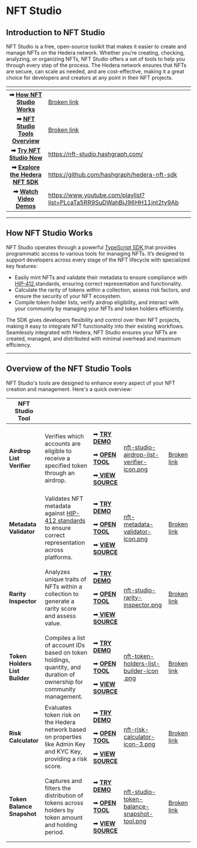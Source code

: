 # NFT Studio

## Introduction to NFT Studio

NFT Studio is a free, open-source toolkit that makes it easier to create and manage NFTs on the Hedera network. Whether you’re creating, checking, analyzing, or organizing NFTs, NFT Studio offers a set of tools to help you through every step of the process. The Hedera network ensures that NFTs are secure, can scale as needed, and are cost-effective, making it a great choice for developers and creators at any point in their NFT projects.

<table data-view="cards"><thead><tr><th align="center"></th><th data-hidden data-card-target data-type="content-ref"></th></tr></thead><tbody><tr><td align="center"><strong>➡</strong> <a href="./#how-nft-studio-works"><strong>How NFT Studio Works</strong></a></td><td><a href="broken-reference">Broken link</a></td></tr><tr><td align="center"><strong>➡</strong> <a href="./#overview-of-the-nft-studio-tools"><strong>NFT Studio Tools Overview</strong></a></td><td><a href="broken-reference">Broken link</a></td></tr><tr><td align="center"><strong>➡</strong> <a href="https://nft-studio.hashgraph.com/"><strong>Try NFT Studio Now</strong></a>    </td><td><a href="https://nft-studio.hashgraph.com/">https://nft-studio.hashgraph.com/</a></td></tr><tr><td align="center"><strong>➡</strong> <a href="https://github.com/hashgraph/hedera-nft-sdk"><strong>Explore the Hedera NFT SDK</strong></a></td><td><a href="https://github.com/hashgraph/hedera-nft-sdk">https://github.com/hashgraph/hedera-nft-sdk</a></td></tr><tr><td align="center"><strong>➡</strong> <a href="https://www.youtube.com/playlist?list=PLcaTa5RR9SuDWahBiJ96HH11jnt2ty9Ab"><strong>Watch Video Demos</strong> </a></td><td><a href="https://www.youtube.com/playlist?list=PLcaTa5RR9SuDWahBiJ96HH11jnt2ty9Ab">https://www.youtube.com/playlist?list=PLcaTa5RR9SuDWahBiJ96HH11jnt2ty9Ab</a></td></tr></tbody></table>

***

## **How NFT Studio Works**

NFT Studio operates through a powerful [TypeScript SDK ](https://github.com/hashgraph/hedera-nft-sdk)that provides programmatic access to various tools for managing NFTs. It’s designed to support developers across every stage of the NFT lifecycle with specialized key features:

* Easily mint NFTs and validate their metadata to ensure compliance with [HIP-412 ](https://hips.hedera.com/hip/hip-412)standards, ensuring correct representation and functionality.
* Calculate the rarity of tokens within a collection, assess risk factors, and ensure the security of your NFT ecosystem.
* Compile token holder lists, verify airdrop eligibility, and interact with your community by managing your NFTs and token holders efficiently.

The SDK gives developers flexibility and control over their NFT projects, making it easy to integrate NFT functionality into their existing workflows. Seamlessly integrated with Hedera, NFT Studio ensures your NFTs are created, managed, and distributed with minimal overhead and maximum efficiency.

***

## Overview of the NFT Studio Tools

NFT Studio's tools are designed to enhance every aspect of your NFT creation and management. Here's a quick overview:

<table data-view="cards"><thead><tr><th>NFT Studio Tool</th><th></th><th></th><th data-hidden data-card-cover data-type="files"></th><th data-hidden data-card-target data-type="content-ref"></th></tr></thead><tbody><tr><td><strong>Airdrop List Verifier</strong></td><td>Verifies which accounts are eligible to receive a specified token through an airdrop.</td><td><p></p><p>➡ <a href="airdrop-list-verifier.md"><strong>TRY DEMO</strong></a></p><p>➡ <a href="https://nft-studio.hashgraph.com/airdrop-list-verifier/"><strong>OPEN TOOL</strong></a></p><p>➡<a href="https://github.com/hedera-dev/airdrop-verifier"> <strong>VIEW SOURCE</strong></a></p></td><td><a href="../../.gitbook/assets/nft-studio-airdrop-list-verifier-icon.png">nft-studio-airdrop-list-verifier-icon.png</a></td><td><a href="broken-reference">Broken link</a></td></tr><tr><td><strong>Metadata Validator</strong></td><td>Validates NFT metadata against <a href="https://hips.hedera.com/hip/hip-412">HIP-412 standards</a> to ensure correct representation across platforms.     </td><td><p>➡ <a href="metadata-validator.md"><strong>TRY DEMO</strong></a></p><p>➡ <a href="https://nft-studio.hashgraph.com/metadata-validator/"><strong>OPEN TOOL</strong></a></p><p>➡ <a href="https://github.com/hedera-dev/metadata-validator"><strong>VIEW SOURCE</strong></a></p></td><td><a href="../../.gitbook/assets/nft-metadata-validator-icon.png">nft-metadata-validator-icon.png</a></td><td><a href="broken-reference">Broken link</a></td></tr><tr><td><strong>Rarity Inspector</strong></td><td>Analyzes unique traits of NFTs within a collection to generate a rarity score and assess value.</td><td><p></p><p>➡ <a href="nft-rarity-inspector.md"><strong>TRY DEMO</strong></a></p><p>➡ <a href="https://nft-studio.hashgraph.com/nft-rarity-inspector/"><strong>OPEN TOOL</strong></a></p><p>➡<a href="https://github.com/hedera-dev/rarity-inspector"> <strong>VIEW SOURCE</strong></a></p></td><td><a href="../../.gitbook/assets/nft-studio-rarity-inspector.png">nft-studio-rarity-inspector.png</a></td><td><a href="broken-reference">Broken link</a></td></tr><tr><td><strong>Token Holders List Builder</strong></td><td>Compiles a list of account IDs based on token holdings, quantity, and duration of ownership for community management.</td><td><p>➡ <a href="nft-token-holders-list-builder.md"><strong>TRY DEMO</strong></a></p><p>➡ <a href="https://nft-studio.hashgraph.com/token-holders-list-builder/"><strong>OPEN TOOL</strong></a></p><p>➡ <a href="https://github.com/hedera-dev/token-holders-list-builder"> <strong>VIEW SOURCE</strong></a></p></td><td><a href="../../.gitbook/assets/nft-token-holders-list-builder-icon .png">nft-token-holders-list-builder-icon .png</a></td><td><a href="broken-reference">Broken link</a></td></tr><tr><td><strong>Risk Calculator</strong></td><td>Evaluates token risk on the Hedera network based on properties like Admin Key and KYC Key, providing a risk score.</td><td><p>➡ <a href="nft-risk-calculator.md"><strong>TRY DEMO</strong></a></p><p>➡ <a href="https://nft-studio.hashgraph.com/nft-risk-calculator/"><strong>OPEN TOOL</strong></a></p><p>➡ <a href="https://github.com/hedera-dev/risk-calculator-for-hedera-tokens"><strong>VIEW SOURCE</strong></a></p></td><td><a href="../../.gitbook/assets/nft-risk-calculator-icon-3.png">nft-risk-calculator-icon-3.png</a></td><td><a href="broken-reference">Broken link</a></td></tr><tr><td><strong>Token Balance Snapshot</strong> </td><td>Captures and filters the distribution of tokens across holders by token amount and holding period.</td><td><p></p><p>➡ <a href="token-balance-snapshot.md"><strong>TRY DEMO</strong></a></p><p>➡ <a href="https://nft-studio.hashgraph.com/snapshot-tool/"><strong>OPEN TOOL</strong></a></p><p>➡ <a href="https://github.com/hedera-dev/balance-snapshot"><strong>VIEW SOURCE</strong></a></p></td><td><a href="../../.gitbook/assets/nft-studio-token-balance-snapshot-tool.png">nft-studio-token-balance-snapshot-tool.png</a></td><td><a href="broken-reference">Broken link</a></td></tr></tbody></table>
